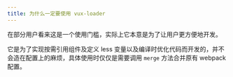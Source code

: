 ```yaml
---
title: 为什么一定要使用 vux-loader
---
```


在部分用户看来这是一个使用门槛，实际上它本意是为了让用户更方便地开发。

它是为了实现按需引用组件及定义 less 变量以及编译时优化代码而开发的，并不会造在配置上的麻烦，具体使用时仅仅是需要调用 `merge` 方法合并原有 webpack 配置。